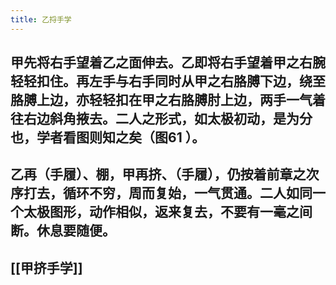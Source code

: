 ```yaml
---
title: 乙捋手学
---
```


## 甲先将右手望着乙之面伸去。乙即将右手望着甲之右腕轻轻扣住。再左手与右手同时从甲之右胳膊下边，绕至胳膊上边，亦轻轻扣在甲之右胳膊肘上边，两手一气着往右边斜角掖去。二人之形式，如太极初动，是为分也，学者看图则知之矣（图61 ）。
## 乙再（手履）、棚，甲再挤、（手履），仍按着前章之次序打去，循环不穷，周而复始，一气贯通。二人如同一个太极图形，动作相似，返来复去，不要有一毫之间断。休息要随便。
## [[甲挤手学]]
##
